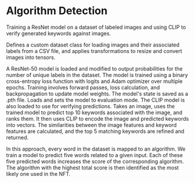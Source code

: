# Algorithm Detection

Training a ResNet model on a dataset of labeled images and using CLIP to verify generated keywords against images.

Defines a custom dataset class for loading images and their associated labels from a CSV file, and applies transformations to resize and convert images into tensors.

A ResNet-50 model is loaded and modified to output probabilities for the number of unique labels in the dataset.
The model is trained using a binary cross-entropy loss function with logits and Adam optimizer over multiple epochs.
Training involves forward passes, loss calculation, and backpropagation to update model weights.
The model's state is saved as a .pth file.
Loads and sets the model to evaluation mode.
The CLIP model is also loaded to use for verifying predictions.
Takes an image, uses the trained model to predict top 10 keywords associated with the image, and ranks them.
It then uses CLIP to encode the image and predicted keywords into vectors.
The similarities between the image features and keyword features are calculated, and the top 5 matching keywords are refined and returned.

In this approach, every word in the dataset is mapped to an algorithm. We train a model to predict five words related to a given input. Each of these five predicted words increases the score of the corresponding algorithm. The algorithm with the highest total score is then identified as the most likely one used in the NFT.